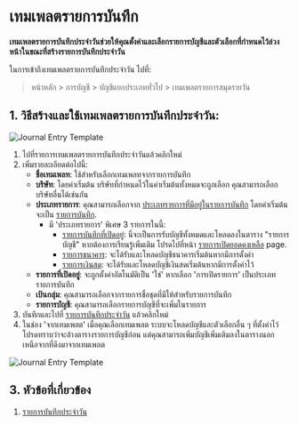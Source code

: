 <!-- add-breadcrumbs -->
# เทมเพลตรายการบันทึก

**เทมเพลตรายการบันทึกประจำวันช่วยให้คุณตั้งค่าและเลือกรายการบัญชีและตัวเลือกที่กำหนดไว้ล่วงหน้าในขณะที่สร้างรายการบันทึกประจำวัน**

ในการเข้าถึงเทมเพลตรายการบันทึกประจำวัน ไปที่:

> หน้าหลัก > การบัญชี > บัญชีแยกประเภททั่วไป > เทมเพลตรายการสมุดรายวัน

## 1. วิธีสร้างและใช้เทมเพลตรายการบันทึกประจำวัน:

<img class="screenshot" alt="Journal Entry Template" src="{{docs_base_url}}/assets/img/accounts/journal-entry-template-1.png">

  1. ไปที่รายการเทมเพลตรายการบันทึกประจำวันแล้วคลิกใหม่
  2. เพิ่มรายละเอียดต่อไปนี้:
      * **ชื่อเทมเพลท**: ใช้สำหรับเลือกเทมเพลทจากรายการบันทึก
      * **บริษัท**: โดยค่าเริ่มต้น บริษัทที่กำหนดไว้ในค่าเริ่มต้นทั้งหมดจะถูกเลือก คุณสามารถเลือกบริษัทอื่นได้เช่นกัน
      * **ประเภทรายการ**: คุณสามารถเลือกจาก [ประเภทรายการที่มีอยู่ในรายการบันทึก](/docs/user/manual/th/accounts/journal-entry#3-journal-entry-types)  โดยค่าเริ่มต้นจะเป็น [รายการบันทึก](/docs/user/manual/th/accounts/journal-entry#31-journal-entry).
        * มี 'ประเภทรายการ' พิเศษ 3 รายการในนี้:
          * [รายการบันทึกที่เปิดอยู่](/docs/user/manual/th/accounts/journal-entry#311-opening-entry): นี่จะเป็นการรับบัญชีทั้งหมดและโหลดลงในตาราง "รายการบัญชี" หากต้องการเรียนรู้เพิ่มเติม โปรดไปที่หน้า [รายการเปิดยอดคงเหลือ](/docs/user/manual/th/accounts/opening-balance) page.
          * [รายการธนาคาร](/docs/user/manual/th/accounts/journal-entry#33-bank-entry): จะได้รับและโหลดบัญชีธนาคารเริ่มต้นหากมีการตั้งค่า
          * [รายการเงินสด](/docs/user/manual/th/accounts/journal-entry#34-cash-entry): จะได้รับและโหลดบัญชีเงินสดเริ่มต้นหากมีการตั้งค่าไว้
      * **รายการที่เปิดอยู่**: จะถูกตั้งค่าอัตโนมัติเป็น 'ใช่' หากเลือก 'การเปิดรายการ' เป็นประเภทรายการบันทึก
      * **เป้นกลุ่ม**: คุณสามารถเลือกจากรายการชื่อชุดที่มีให้สำหรับรายการบันทึก
      * **รายการบัญชี**: คุณสามารถเลือกรายการบัญชีที่จะเพิ่มในรายการ
  3. บันทึกและไปที่ [รายการบันทึกประจำวัน](/docs/user/manual/th/accounts/journal-entry#1-how-to-create-a-journal-entry) แล้วคลิกใหม่
  4. ในช่อง 'จากเทมเพลต' เมื่อคุณเลือกเทมเพลต ระบบจะโหลดบัญชีและตัวเลือกอื่น ๆ ที่ตั้งค่าไว้ โปรดทราบว่าจะล้างตารางรายการบัญชีก่อน แต่คุณสามารถเพิ่มบัญชีเพิ่มเติมลงในตารางนอกเหนือจากที่ดึงมาจากเทมเพลต

<img class="screenshot" alt="Journal Entry Template" src="{{docs_base_url}}/assets/img/accounts/journal-entry-template-2.gif">

## 3. หัวข้อที่เกี่ยวข้อง
  1. [รายการบันทึกประจำวัน](/docs/user/manual/th/accounts/journal-entry)

